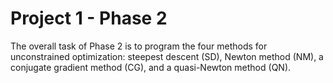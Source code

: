 # Project 1 - Phase 2

The overall task of Phase 2 is to program the four methods for unconstrained optimization: steepest descent (SD), Newton method (NM), a conjugate gradient method (CG), and a quasi-Newton method (QN).
